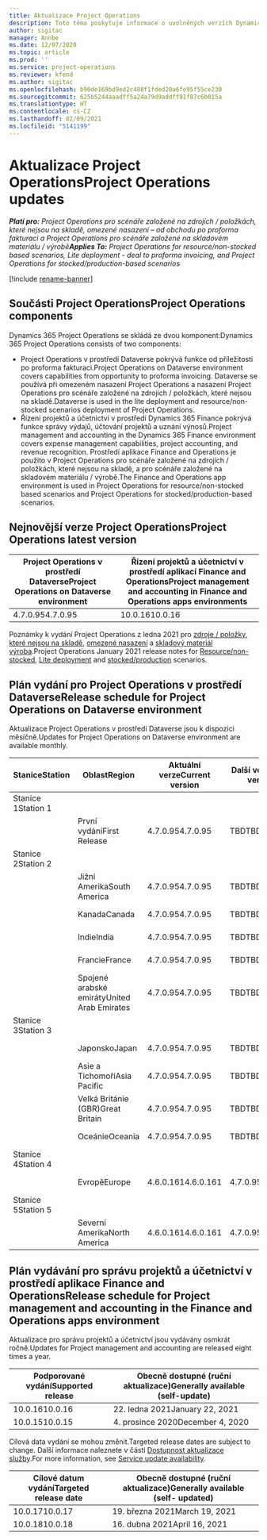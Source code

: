 ```yaml
---
title: Aktualizace Project Operations
description: Toto téma poskytuje informace o uvolněných verzích Dynamics 365 Project Operations.
author: sigitac
manager: Annbe
ms.date: 12/07/2020
ms.topic: article
ms.prod: ''
ms.service: project-operations
ms.reviewer: kfend
ms.author: sigitac
ms.openlocfilehash: b90de169bd9ed2c408f1fded20a6fe95f55ce230
ms.sourcegitcommit: 625b5244aaadff5a24a79d9addff91f87c6b015a
ms.translationtype: HT
ms.contentlocale: cs-CZ
ms.lasthandoff: 02/09/2021
ms.locfileid: "5141199"
---
```

# <a name="project-operations-updates"></a><span data-ttu-id="3142d-103">Aktualizace Project Operations</span><span class="sxs-lookup"><span data-stu-id="3142d-103">Project Operations updates</span></span>

<span data-ttu-id="3142d-104">_**Platí pro:** Project Operations pro scénáře založené na zdrojích / položkách, které nejsou na skladě, omezené nasazení – od obchodu po proforma fakturaci a Project Operations pro scénáře založené na skladovém materiálu / výrobě_</span><span class="sxs-lookup"><span data-stu-id="3142d-104">_**Applies To:** Project Operations for resource/non-stocked based scenarios, Lite deployment - deal to proforma invoicing, and Project Operations for stocked/production-based scenarios_</span></span>

[!include [rename-banner](~/includes/cc-data-platform-banner.md)]

## <a name="project-operations-components"></a><span data-ttu-id="3142d-105">Součásti Project Operations</span><span class="sxs-lookup"><span data-stu-id="3142d-105">Project Operations components</span></span>

<span data-ttu-id="3142d-106">Dynamics 365 Project Operations se skládá ze dvou komponent:</span><span class="sxs-lookup"><span data-stu-id="3142d-106">Dynamics 365 Project Operations consists of two components:</span></span>

- <span data-ttu-id="3142d-107">Project Operations v prostředí Dataverse pokrývá funkce od příležitosti po proforma fakturaci.</span><span class="sxs-lookup"><span data-stu-id="3142d-107">Project Operations on Dataverse environment covers capabilities from opportunity to proforma invoicing.</span></span> <span data-ttu-id="3142d-108">Dataverse se používá při omezeném nasazení Project Operations a nasazení Project Operations pro scénáře založené na zdrojích / položkách, které nejsou na skladě.</span><span class="sxs-lookup"><span data-stu-id="3142d-108">Dataverse is used in the lite deployment and resource/non-stocked scenarios deployment of Project Operations.</span></span>
- <span data-ttu-id="3142d-109">Řízení projektů a účetnictví v prostředí Dynamics 365 Finance pokrývá funkce správy výdajů, účtování projektů a uznání výnosů.</span><span class="sxs-lookup"><span data-stu-id="3142d-109">Project management and accounting in the Dynamics 365 Finance environment covers expense management capabilities, project accounting, and revenue recognition.</span></span> <span data-ttu-id="3142d-110">Prostředí aplikace Finance and Operations je použito v Project Operations pro scénáře založené na zdrojích / položkách, které nejsou na skladě, a pro scénáře založené na skladovém materiálu / výrobě.</span><span class="sxs-lookup"><span data-stu-id="3142d-110">The Finance and Operations app environment is used in Project Operations for resource/non-stocked based scenarios and Project Operations for stocked/production-based scenarios.</span></span>

## <a name="project-operations-latest-version"></a><span data-ttu-id="3142d-111">Nejnovější verze Project Operations</span><span class="sxs-lookup"><span data-stu-id="3142d-111">Project Operations latest version</span></span>

| <span data-ttu-id="3142d-112">Project Operations v prostředí Dataverse</span><span class="sxs-lookup"><span data-stu-id="3142d-112">Project Operations on Dataverse environment</span></span> | <span data-ttu-id="3142d-113">Řízení projektů a účetnictví v prostředí aplikací Finance and Operations</span><span class="sxs-lookup"><span data-stu-id="3142d-113">Project management and accounting in Finance and Operations apps environments</span></span> |
| --- | --- |
| <span data-ttu-id="3142d-114">4.7.0.95</span><span class="sxs-lookup"><span data-stu-id="3142d-114">4.7.0.95</span></span> | <span data-ttu-id="3142d-115">10.0.16</span><span class="sxs-lookup"><span data-stu-id="3142d-115">10.0.16</span></span> |

<span data-ttu-id="3142d-116">Poznámky k vydání Project Operations z ledna 2021 pro [zdroje / položky, které nejsou na skladě](whats-new-feb-2021-resource-based.md), [omezené nasazení](../pro/whats-new/whats-new-feb-2021-lite.md) a [skladový materiál výroba](../prod-pma/whats-new/whats-new-jan-2021-stocked.md).</span><span class="sxs-lookup"><span data-stu-id="3142d-116">Project Operations January 2021 release notes for [Resource/non-stocked](whats-new-feb-2021-resource-based.md), [Lite deployment](../pro/whats-new/whats-new-feb-2021-lite.md) and [stocked/production](../prod-pma/whats-new/whats-new-jan-2021-stocked.md) scenarios.</span></span>

## <a name="release-schedule-for-project-operations-on-dataverse-environment"></a><span data-ttu-id="3142d-117">Plán vydání pro Project Operations v prostředí Dataverse</span><span class="sxs-lookup"><span data-stu-id="3142d-117">Release schedule for Project Operations on Dataverse environment</span></span>

<span data-ttu-id="3142d-118">Aktualizace Project Operations v prostředí Dataverse jsou k dispozici měsíčně.</span><span class="sxs-lookup"><span data-stu-id="3142d-118">Updates for Project Operations on Dataverse environment are available monthly.</span></span> 

| <span data-ttu-id="3142d-119">Stanice</span><span class="sxs-lookup"><span data-stu-id="3142d-119">Station</span></span>   | <span data-ttu-id="3142d-120">Oblast</span><span class="sxs-lookup"><span data-stu-id="3142d-120">Region</span></span>        | <span data-ttu-id="3142d-121">Aktuální verze</span><span class="sxs-lookup"><span data-stu-id="3142d-121">Current version</span></span> | <span data-ttu-id="3142d-122">Další verze</span><span class="sxs-lookup"><span data-stu-id="3142d-122">Next version</span></span> | <span data-ttu-id="3142d-123">Obecně dostupné</span><span class="sxs-lookup"><span data-stu-id="3142d-123">Generally available</span></span> |
|-----------|---------------|-----------------|--------------|---------------------|
| <span data-ttu-id="3142d-124">Stanice 1</span><span class="sxs-lookup"><span data-stu-id="3142d-124">Station 1</span></span> |   &nbsp;      |    &nbsp;       | &nbsp;       |      &nbsp;         |
|   &nbsp;  | <span data-ttu-id="3142d-125">První vydání</span><span class="sxs-lookup"><span data-stu-id="3142d-125">First Release</span></span> |  <span data-ttu-id="3142d-126">4.7.0.95</span><span class="sxs-lookup"><span data-stu-id="3142d-126">4.7.0.95</span></span>       | <span data-ttu-id="3142d-127">TBD</span><span class="sxs-lookup"><span data-stu-id="3142d-127">TBD</span></span>     | <span data-ttu-id="3142d-128">19. února 2021</span><span class="sxs-lookup"><span data-stu-id="3142d-128">19-Feb-21</span></span>           |
| <span data-ttu-id="3142d-129">Stanice 2</span><span class="sxs-lookup"><span data-stu-id="3142d-129">Station 2</span></span> |   &nbsp;      |    &nbsp;       | &nbsp;       |      &nbsp;         |
|   &nbsp;  | <span data-ttu-id="3142d-130">Jižní Amerika</span><span class="sxs-lookup"><span data-stu-id="3142d-130">South America</span></span> |  <span data-ttu-id="3142d-131">4.7.0.95</span><span class="sxs-lookup"><span data-stu-id="3142d-131">4.7.0.95</span></span>       | <span data-ttu-id="3142d-132">TBD</span><span class="sxs-lookup"><span data-stu-id="3142d-132">TBD</span></span>     | <span data-ttu-id="3142d-133">19. února 2021</span><span class="sxs-lookup"><span data-stu-id="3142d-133">19-Feb-21</span></span>           |
|    &nbsp; | <span data-ttu-id="3142d-134">Kanada</span><span class="sxs-lookup"><span data-stu-id="3142d-134">Canada</span></span>        |  <span data-ttu-id="3142d-135">4.7.0.95</span><span class="sxs-lookup"><span data-stu-id="3142d-135">4.7.0.95</span></span>       | <span data-ttu-id="3142d-136">TBD</span><span class="sxs-lookup"><span data-stu-id="3142d-136">TBD</span></span>     | <span data-ttu-id="3142d-137">19. února 2021</span><span class="sxs-lookup"><span data-stu-id="3142d-137">19-Feb-21</span></span>           |
|   &nbsp;  | <span data-ttu-id="3142d-138">Indie</span><span class="sxs-lookup"><span data-stu-id="3142d-138">India</span></span>         |  <span data-ttu-id="3142d-139">4.7.0.95</span><span class="sxs-lookup"><span data-stu-id="3142d-139">4.7.0.95</span></span>       | <span data-ttu-id="3142d-140">TBD</span><span class="sxs-lookup"><span data-stu-id="3142d-140">TBD</span></span>     | <span data-ttu-id="3142d-141">19. února 2021</span><span class="sxs-lookup"><span data-stu-id="3142d-141">19-Feb-21</span></span>           |
|   &nbsp;  | <span data-ttu-id="3142d-142">Francie</span><span class="sxs-lookup"><span data-stu-id="3142d-142">France</span></span>         |  <span data-ttu-id="3142d-143">4.7.0.95</span><span class="sxs-lookup"><span data-stu-id="3142d-143">4.7.0.95</span></span>       | <span data-ttu-id="3142d-144">TBD</span><span class="sxs-lookup"><span data-stu-id="3142d-144">TBD</span></span>     | <span data-ttu-id="3142d-145">19. února 2021</span><span class="sxs-lookup"><span data-stu-id="3142d-145">19-Feb-21</span></span>           |
|   &nbsp;  | <span data-ttu-id="3142d-146">Spojené arabské emiráty</span><span class="sxs-lookup"><span data-stu-id="3142d-146">United Arab Emirates</span></span>         |  <span data-ttu-id="3142d-147">4.7.0.95</span><span class="sxs-lookup"><span data-stu-id="3142d-147">4.7.0.95</span></span>       | <span data-ttu-id="3142d-148">TBD</span><span class="sxs-lookup"><span data-stu-id="3142d-148">TBD</span></span>     | <span data-ttu-id="3142d-149">19. února 2021</span><span class="sxs-lookup"><span data-stu-id="3142d-149">19-Feb-21</span></span>           |
| <span data-ttu-id="3142d-150">Stanice 3</span><span class="sxs-lookup"><span data-stu-id="3142d-150">Station 3</span></span>  |      &nbsp;   |     &nbsp;      |     &nbsp;   |      &nbsp;         |
|   &nbsp;  | <span data-ttu-id="3142d-151">Japonsko</span><span class="sxs-lookup"><span data-stu-id="3142d-151">Japan</span></span>         |  <span data-ttu-id="3142d-152">4.7.0.95</span><span class="sxs-lookup"><span data-stu-id="3142d-152">4.7.0.95</span></span>       | <span data-ttu-id="3142d-153">TBD</span><span class="sxs-lookup"><span data-stu-id="3142d-153">TBD</span></span>     | <span data-ttu-id="3142d-154">26. února 2021</span><span class="sxs-lookup"><span data-stu-id="3142d-154">26-Feb-21</span></span>           |
|   &nbsp;  | <span data-ttu-id="3142d-155">Asie a Tichomoří</span><span class="sxs-lookup"><span data-stu-id="3142d-155">Asia Pacific</span></span>  |  <span data-ttu-id="3142d-156">4.7.0.95</span><span class="sxs-lookup"><span data-stu-id="3142d-156">4.7.0.95</span></span>       | <span data-ttu-id="3142d-157">TBD</span><span class="sxs-lookup"><span data-stu-id="3142d-157">TBD</span></span>     | <span data-ttu-id="3142d-158">26. února 2021</span><span class="sxs-lookup"><span data-stu-id="3142d-158">26-Feb-21</span></span>           |
|   &nbsp;  | <span data-ttu-id="3142d-159">Velká Británie (GBR)</span><span class="sxs-lookup"><span data-stu-id="3142d-159">Great Britain</span></span> |  <span data-ttu-id="3142d-160">4.7.0.95</span><span class="sxs-lookup"><span data-stu-id="3142d-160">4.7.0.95</span></span>       | <span data-ttu-id="3142d-161">TBD</span><span class="sxs-lookup"><span data-stu-id="3142d-161">TBD</span></span>     | <span data-ttu-id="3142d-162">26. února 2021</span><span class="sxs-lookup"><span data-stu-id="3142d-162">26-Feb-21</span></span>           |
|   &nbsp;  | <span data-ttu-id="3142d-163">Oceánie</span><span class="sxs-lookup"><span data-stu-id="3142d-163">Oceania</span></span>       |  <span data-ttu-id="3142d-164">4.7.0.95</span><span class="sxs-lookup"><span data-stu-id="3142d-164">4.7.0.95</span></span>       | <span data-ttu-id="3142d-165">TBD</span><span class="sxs-lookup"><span data-stu-id="3142d-165">TBD</span></span>     | <span data-ttu-id="3142d-166">26. února 2021</span><span class="sxs-lookup"><span data-stu-id="3142d-166">26-Feb-21</span></span>           |
| <span data-ttu-id="3142d-167">Stanice 4</span><span class="sxs-lookup"><span data-stu-id="3142d-167">Station 4</span></span> |     &nbsp;    |     &nbsp;      |     &nbsp;   |      &nbsp;         |
|   &nbsp;  | <span data-ttu-id="3142d-168">Evropě</span><span class="sxs-lookup"><span data-stu-id="3142d-168">Europe</span></span>        |  <span data-ttu-id="3142d-169">4.6.0.161</span><span class="sxs-lookup"><span data-stu-id="3142d-169">4.6.0.161</span></span>       | <span data-ttu-id="3142d-170">4.7.0.95</span><span class="sxs-lookup"><span data-stu-id="3142d-170">4.7.0.95</span></span>     | <span data-ttu-id="3142d-171">12. února 2021</span><span class="sxs-lookup"><span data-stu-id="3142d-171">12-Feb-21</span></span>           |
| <span data-ttu-id="3142d-172">Stanice 5</span><span class="sxs-lookup"><span data-stu-id="3142d-172">Station 5</span></span> |     &nbsp;    |     &nbsp;      |     &nbsp;   |      &nbsp;         |
|   &nbsp;  | <span data-ttu-id="3142d-173">Severní Amerika</span><span class="sxs-lookup"><span data-stu-id="3142d-173">North America</span></span> |  <span data-ttu-id="3142d-174">4.6.0.161</span><span class="sxs-lookup"><span data-stu-id="3142d-174">4.6.0.161</span></span>       | <span data-ttu-id="3142d-175">4.7.0.95</span><span class="sxs-lookup"><span data-stu-id="3142d-175">4.7.0.95</span></span>     | <span data-ttu-id="3142d-176">19. února 2021</span><span class="sxs-lookup"><span data-stu-id="3142d-176">19-Feb-21</span></span>           |

## <a name="release-schedule-for-project-management-and-accounting-in-the-finance-and-operations-apps-environment"></a><span data-ttu-id="3142d-177">Plán vydávání pro správu projektů a účetnictví v prostředí aplikace Finance and Operations</span><span class="sxs-lookup"><span data-stu-id="3142d-177">Release schedule for Project management and accounting in the Finance and Operations apps environment</span></span>

<span data-ttu-id="3142d-178">Aktualizace pro správu projektů a účetnictví jsou vydávány osmkrát ročně.</span><span class="sxs-lookup"><span data-stu-id="3142d-178">Updates for Project management and accounting are released eight times a year.</span></span>

| <span data-ttu-id="3142d-179">Podporované vydání</span><span class="sxs-lookup"><span data-stu-id="3142d-179">Supported release</span></span> | <span data-ttu-id="3142d-180">Obecně dostupné (ruční aktualizace)</span><span class="sxs-lookup"><span data-stu-id="3142d-180">Generally available (self-update)</span></span> |
| --- | --- |
| <span data-ttu-id="3142d-181">10.0.16</span><span class="sxs-lookup"><span data-stu-id="3142d-181">10.0.16</span></span> | <span data-ttu-id="3142d-182">22. ledna 2021</span><span class="sxs-lookup"><span data-stu-id="3142d-182">January 22, 2021</span></span> |
| <span data-ttu-id="3142d-183">10.0.15</span><span class="sxs-lookup"><span data-stu-id="3142d-183">10.0.15</span></span> | <span data-ttu-id="3142d-184">4. prosince 2020</span><span class="sxs-lookup"><span data-stu-id="3142d-184">December 4, 2020</span></span> |


<span data-ttu-id="3142d-185">Cílová data vydání se mohou změnit.</span><span class="sxs-lookup"><span data-stu-id="3142d-185">Targeted release dates are subject to change.</span></span> <span data-ttu-id="3142d-186">Další informace naleznete v části [Dostupnost aktualizace služby](https://docs.microsoft.com/dynamics365/fin-ops-core/fin-ops/get-started/public-preview-releases?toc=/dynamics365/finance/toc.json).</span><span class="sxs-lookup"><span data-stu-id="3142d-186">For more information, see [Service update availability](https://docs.microsoft.com/dynamics365/fin-ops-core/fin-ops/get-started/public-preview-releases?toc=/dynamics365/finance/toc.json).</span></span>

| <span data-ttu-id="3142d-187">Cílové datum vydání</span><span class="sxs-lookup"><span data-stu-id="3142d-187">Targeted release date</span></span> | <span data-ttu-id="3142d-188">Obecně dostupné (ruční aktualizace)</span><span class="sxs-lookup"><span data-stu-id="3142d-188">Generally available (self- updated)</span></span> |
| --- | --- |
| <span data-ttu-id="3142d-189">10.0.17</span><span class="sxs-lookup"><span data-stu-id="3142d-189">10.0.17</span></span> | <span data-ttu-id="3142d-190">19. března 2021</span><span class="sxs-lookup"><span data-stu-id="3142d-190">March 19, 2021</span></span> |
| <span data-ttu-id="3142d-191">10.0.18</span><span class="sxs-lookup"><span data-stu-id="3142d-191">10.0.18</span></span> | <span data-ttu-id="3142d-192">16. dubna 2021</span><span class="sxs-lookup"><span data-stu-id="3142d-192">April 16, 2021</span></span> |

